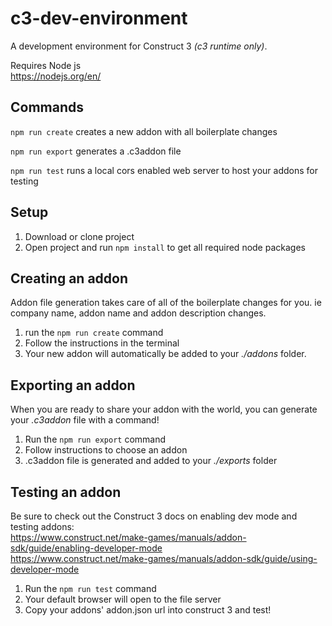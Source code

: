 # c3-dev-environment
A development environment for Construct 3 *(c3 runtime only)*.

Requires Node js \
https://nodejs.org/en/

## Commands
`npm run create` creates a new addon with all boilerplate changes

`npm run export` generates a .c3addon file

`npm run test` runs a local cors enabled web server to host your addons for testing

## Setup
1. Download or clone project
2. Open project and run `npm install` to get all required node packages

## Creating an addon
Addon file generation takes care of all of the boilerplate changes for you. ie company name, addon name and addon description changes.

1. run the `npm run create` command
2. Follow the instructions in the terminal
3. Your new addon will automatically be added to your *./addons* folder.

## Exporting an addon
When you are ready to share your addon with the world, you can generate your *.c3addon* file with a command!

1. Run the `npm run export` command
2. Follow instructions to choose an addon
3. .c3addon file is generated and added to your *./exports* folder

## Testing an addon
Be sure to check out the Construct 3 docs on enabling dev mode and testing addons: \
https://www.construct.net/make-games/manuals/addon-sdk/guide/enabling-developer-mode \
https://www.construct.net/make-games/manuals/addon-sdk/guide/using-developer-mode


1. Run the `npm run test` command
2. Your default browser will open to the file server
3. Copy your addons' addon.json url into construct 3 and test!
